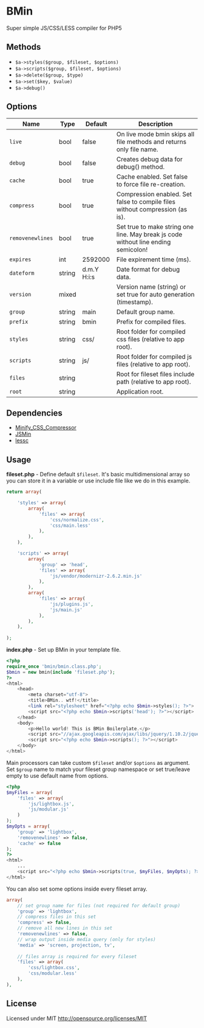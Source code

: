 BMin
====

Super simple JS/CSS/LESS compiler for PHP5

## Methods

- `$a->styles($group, $fileset, $options)`
- `$a->scripts($group, $fileset, $options)`
- `$a->delete($group, $type)`
- `$a->set($key, $value)`
- `$a->debug()`

## Options

Name | Type | Default | Description
---- | ---- | ------- | -----------
`live` | bool | false | On live mode bmin skips all file methods and returns only file name.
`debug` | bool | false | Creates debug data for debug() method.
`cache` | bool | true | Cache enabled. Set false to force file re-creation.
`compress` | bool | true | Compression enabled. Set false to compile files without compression (as is).
`removenewlines` | bool | true | Set true to make string one line. May break js code without line ending semicolon!
`expires` | int | 2592000 | File expirement time (ms).
`dateform` | string | d.m.Y H:i:s | Date format for debug data.
`version` | mixed |  | Version name (string) or set true for auto generation (timestamp).
`group` | string | main | Default group name.
`prefix` | string | bmin | Prefix for compiled files.
`styles` | string | css/ | Root folder for compiled css files (relative to app root).
`scripts` | string | js/ | Root folder for compiled js files (relative to app root).
`files` | string |  | Root for fileset files include path (relative to app root).
`root` | string |  | Application root.

## Dependencies

- [Minify_CSS_Compressor](https://github.com/mrclay/minify/blob/master/min/lib/Minify/CSS/Compressor.php)
- [JSMin](https://github.com/mrclay/minify/blob/master/min/lib/JSMin.php)
- [lessc](https://github.com/leafo/lessphp/blob/master/lessc.inc.php)

## Usage

**fileset.php** - Define default `$fileset`. It's basic multidimensional array so you can store it in a variable or use include file like we do in this example.

```php
return array(

	'styles' => array(
		array(
			'files' => array(
				'css/normalize.css', 
				'css/main.less'
			),
		),
	),

	'scripts' => array(
		array(
			'group' => 'head',
			'files' => array(
				'js/vendor/modernizr-2.6.2.min.js'
			),
		),
		array(
			'files' => array(
				'js/plugins.js', 
				'js/main.js'
			),
		),
	),
	
);
```

**index.php** - Set up BMin in your template file.

```php
<?php 
require_once 'bmin/bmin.class.php';
$bmin = new bmin(include 'fileset.php');
?>
<html>
	<head>
		<meta charset="utf-8">
		<title>BMin.. wtf!</title>
		<link rel="stylesheet" href="<?php echo $bmin->styles(); ?>">
		<script src="<?php echo $bmin->scripts('head'); ?>"></script>
	</head>
	<body>
		<p>Hello world! This is BMin Boilerplate.</p>
		<script src="//ajax.googleapis.com/ajax/libs/jquery/1.10.2/jquery.min.js"></script>
		<script src="<?php echo $bmin->scripts(); ?>"></script>
	</body>
</html>
```

Main processors can take custom `$fileset` and/or `$options` as argument. Set `$group` name to match your fileset group namespace or set true/leave empty to use default name from options.

```php
<?php 
$myFiles = array(
	'files' => array(
		'js/lightbox.js', 
		'js/modular.js'
	)
);
$myOpts = array(
	'group' => 'lightbox', 
	'removenewlines' => false, 
	'cache' => false
);
?>
<html>
	...
	<script src="<?php echo $bmin->scripts(true, $myFiles, $myOpts); ?>"></script>
</html>
```

You can also set some options inside every fileset array.

```php
array(
	// set group name for files (not required for default group)
	'group' => 'lightbox', 
	// compress files in this set
	'compress' => false, 
	// remove all new lines in this set
	'removenewlines' => false, 
	// wrap output inside media query (only for styles)
	'media' => 'screen, projection, tv', 
	
	// files array is required for every fileset
	'files' => array(
		'css/lightbox.css', 
		'css/modular.less'
	),
),
```

## License

Licensed under MIT http://opensource.org/licenses/MIT
